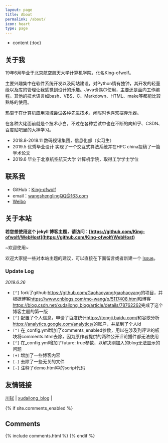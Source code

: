 ```yaml
---
layout: page
title: About
permalink: /about/
icon: heart
type: page
---
```


* content
{:toc}

## 关于我

19年6月毕业于北京航空航天大学计算机学院，化名King-ofwolf。

主要兴趣集中在软件系统开发以及网站建设，对Python情有独钟，其开发的轻量级以及库的管理让我感觉到设计的乐趣。Java也偶尔使用，主要还是面向工作编程。其他的技术语言如bash、VBS、C、Markdown、HTML、make等都能比较熟练的使用。

热衷于在计算机应用领域尝试各种先进技术，闲暇时也喜欢摆弄乐器。

在各种大佬面前就是个技术小白，不过在各种尝试中也在不断的向知乎、CSDN、百度贴吧里的大神学习。

* 2018.8-2018.11 数码视讯集团，信息化部（实习生）
* 2019.5 优秀毕业设计 实现了一个交互式算法系统并在HPC china投稿了一篇学术论文
* 2019.6 毕业于北京航空航天大学 计算机学院，取得工学学士学位


## 联系我

* GitHub：[King-ofwolf](https://github.com/King-ofwolf)
* email：wangshenglingQQ@163.com
* [Weibo](http://weibo.com/u/5765889990)

## 关于本站

**若您想使用这个 jekyll 博客主题，请访问：[https://github.com/King-ofwolf/WebHost](https://github.com/King-ofwolf/WebHost)**

~欢迎使用~

欢迎大家提一些对本站主题的建议，可以直接在下面留言或者新建一个 [Issue](https://github.com/King-ofwolf/WebHost/issues)。

### Update Log

*2019.6.26* 

* `[^]` fork了github:<https://github.com/Gaohaoyang/gaohaoyang>的项目，并根据博客<https://www.cnblogs.com/mo-wang/p/5117408.html>和博客<https://blog.csdn.net/xudailong_blog/article/details/78762262>完成了这个博客主题的第一版
* `[^]` 配置了个人信息，申请了百度统计<https://tongji.baidu.com/>和谷歌分析<https://analytics.google.com/analytics/>的账户，并拿到了个人id
* `[^]` 在_config.yml增加了comments_enabled参数，用以在涉及到评论的板块将comments.html去除，因为原作者提供的两种公开评论插件都无法使用
* `[^]` 在_config.yml增加了future: true参数，以解决刚加入的blog无法显示的问题
* `[+]` 增加了一些博客内容
* `[-]` 去除了一些无关的文件
* `[-]` 注释了demo.html中的script代码

## 友情链接

[川轼](https://github.com/Gaohaoyang) \| [xudailong_blog](https://blog.csdn.net/u013553529) \|


{% if site.comments_enabled %}
## Comments

{% include comments.html %}
{% endif %}

